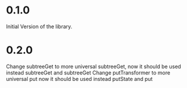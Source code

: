 # 0.1.0

Initial Version of the library.

# 0.2.0

Change subtreeGet to more universal subtreeGet, now it should be used instead subtreeGet and subtreeGet
Change putTransformer to more universal put now it should be used instead putState and put
